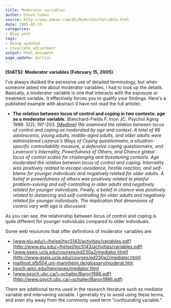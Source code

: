```yaml
---
title: Moderator variables
author: Steve Simon
source: http://www.pmean.com/05/ModeratorVariable.html
date: 2005-02-15
categories:
- Blog post
tags:
- Being updated
- Covariate adjustment
output: html_document
page_update: partial
---
```

**[StATS]:** **Moderator variables (February 15,
2005)**.

I've always disliked the excessive use of detailed terminology, but
when someone asked me about moderator variables, I had to look up the
details. Basically, a moderator variable is one that interacts with the
exposure or treatment variable. It effectively forces you to qualify
your findings. Here's a published example with abstract (I have not
read the full article):

- **The relation between locus of control and coping in two contexts:
age as a moderator variable.** Blanchard-Fields F, Irion JC. Psychol
Aging 1988: 3(2); 197-203.
[\[Medline\]](http://www.ncbi.nlm.nih.gov/entrez/query.fcgi?cmd=Retrieve&db=PubMed&list_uids=3268260&dopt=Abstract)
*We examined the relation between locus of control and coping as
moderated by age and context. A total of 96 adolescents, young
adults, middle-aged adults, and older adults were administered
Lazarus's Ways of Coping questionnaire, a situation-specific
controllability measure, a defensive coping questionnaire, and
Levenson's Internality, Powerfulness of Others, and Chance global
locus of control scales for challenging and threatening contexts.
Age moderated the relation between locus of control and coping.
Internality was positively related to escape-avoidance, hostile
reaction, and self-blame for younger individuals and negatively
related for older adults. A belief in powerfulness of others was
positively related to planful problem-solving and self-controlling
in older adults and negatively related for younger individuals.
Finally, a belief in chance was positively related to distancing and
self-controlling for older adults and negatively related for younger
individuals. The implication that dimensions of control vary with
age is discussed.*

As you can see, the relationship between locus of control and coping is
quite different for younger individuals compared to older individuals.

Some web resources that offer definitions of moderator variables are:

- [www.eiu.edu/\~lhelsel/tec5143/activities/variables.pdf](http://www.eiu.edu/~lhelsel/tec5143/activities/variables.pdf)
- [www.gseis.ucla.edu/courses/ed230a2/mediator.html](http://www.gseis.ucla.edu/courses/ed230a2/mediator.html)
- [mailhost.sfb504.uni-mannheim.de/glossary/moderat.htm](http://mailhost.sfb504.uni-mannheim.de/glossary/moderat.htm)
- [psych.wisc.edu/henriques/mediator.html](http://psych.wisc.edu/henriques/mediator.html)
- [www.psych.ubc.ca/\~schaller/Baron1986.pdf](http://www.psych.ubc.ca/~schaller/Baron1986.pdf)

There are additional terms used in the research literature such as
mediator variable and intervening variable. I generally try to avoid
using these terms, and even shy away from the commonly used term
"confounding variable."
